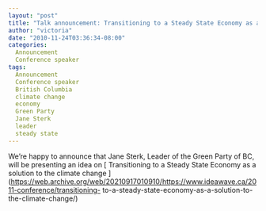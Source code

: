 ```yaml
---
layout: "post"
title: "Talk announcement: Transitioning to a Steady State Economy as a solution to the climate change : Jane Sterk"
author: "victoria"
date: "2010-11-24T03:36:34-08:00"
categories:
  Announcement
  Conference speaker
tags: 
  Announcement
  Conference speaker
  British Columbia
  climate change
  economy
  Green Party
  Jane Sterk
  leader
  steady state
---
```


We’re happy to announce that Jane Sterk, Leader of the Green Party of BC, will
be presenting an idea on [ Transitioning to a Steady State Economy as a
solution to the climate change
](https://web.archive.org/web/20210917010910/https://www.ideawave.ca/2011-conference/transitioning-
to-a-steady-state-economy-as-a-solution-to-the-climate-change/)


[//]: # (Retrieved from https://web.archive.org/web/20211025235909/https://www.ideawave.ca/talk-announcement-transitioning-to-a-steady-state-economy-as-a-solution-to-the-climate-change-jane-sterk/)